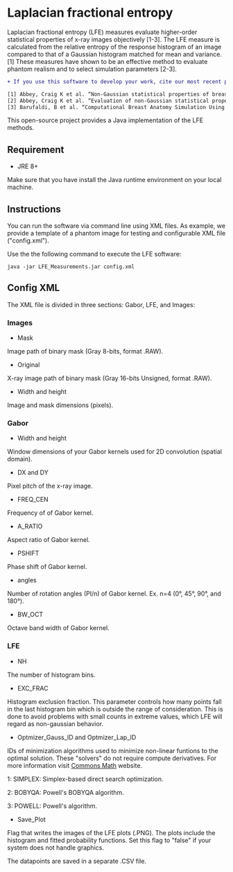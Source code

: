 # Laplacian fractional entropy
Laplacian fractional entropy (LFE) measures evaluate higher-order statistical properties of x-ray images objectively [1-3]. The LFE measure is calculated from the relative entropy of the response histogram of an image compared to that of a Gaussian histogram matched for mean and variance.[1] These measures have shown to be an effective method to evaluate phantom realism and to select simulation parameters [2-3].

```diff
+ If you use this software to develop your work, cite our most recent publications for future references

[1] Abbey, Craig K et al. “Non-Gaussian statistical properties of breast images.” Medical physics vol. 39,11 (2012): 7121-30. doi:10.1118/1.4761869
[2] Abbey, Craig K et al. “Evaluation of non-Gaussian statistical properties in virtual breast phantoms.” J Med Imaging vol. 6,2 (2019):2329-4302. 10.1117/1.JMI.6.2.025502
[3] Barufaldi, B et al. “Computational Breast Anatomy Simulation Using Multi-scale Perlin Noise.” IEEE Trans Med Imaging vol. (2021):

```

This open-source project provides a Java implementation of the LFE methods.

## Requirement

- JRE 8+ 

Make sure that you have install the Java runtime environment on your local machine.

## Instructions

You can run the software via command line using XML files. As example, we provide a template of a phantom image for testing and configurable XML file ("config.xml").

Use the the following command to execute the LFE software:

```
java -jar LFE_Measurements.jar config.xml
```

## Config XML

The XML file is divided in three sections: Gabor, LFE, and Images:

### Images
- Mask 

Image path of binary mask (Gray 8-bits, format .RAW).

- Original

X-ray image path of binary mask (Gray 16-bits Unsigned, format .RAW).

- Width and height

Image and mask dimensions (pixels).


### Gabor

- Width and height 

Window dimensions of your Gabor kernels used for 2D convolution (spatial domain).

- DX and DY 

Pixel pitch of the x-ray image.

- FREQ_CEN

Frequency of of Gabor kernel.

- A_RATIO

Aspect ratio of Gabor kernel.

- PSHIFT

Phase shift of Gabor kernel.

- angles

Number of rotation angles (PI/n) of Gabor kernel. Ex. n=4 (0°, 45°, 90°, and 180°).

- BW_OCT

Octave band width of Gabor kernel.


### LFE

- NH

The number of histogram bins.

- EXC_FRAC

Histogram exclusion fraction. This parameter controls how many points fall in the last histogram bin which is outside the range of consideration. This is done to avoid problems with small counts in extreme values, which LFE will regard as non-gaussian behavior.

- Optmizer_Gauss_ID and Optmizer_Lap_ID

IDs of minimization algorithms used to minimize non-linear funtions to the optimal solution. These "solvers" do not require compute derivatives. For more information visit [Commons Math](https://commons.apache.org/proper/commons-math/) website.
  
  1: SIMPLEX: Simplex-based direct search optimization.
  
  2: BOBYQA: Powell's BOBYQA algorithm.
  
  3: POWELL: Powell's algorithm.
  
- Save_Plot

Flag that writes the images of the LFE plots (.PNG). The plots include the histogram and fitted probability functions. Set this flag to "false" if your system does not handle graphics.

The datapoints are saved in a separate .CSV file.

